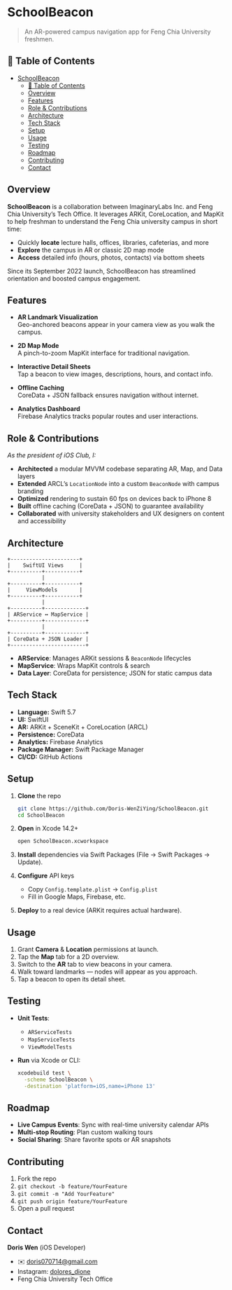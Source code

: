 # SchoolBeacon


> An AR-powered campus navigation app for Feng Chia University freshmen.

## 🔗 Table of Contents

- [SchoolBeacon](#schoolbeacon)
  - [🔗 Table of Contents](#-table-of-contents)
  - [Overview](#overview)
  - [Features](#features)
  - [Role \& Contributions](#role--contributions)
  - [Architecture](#architecture)
  - [Tech Stack](#tech-stack)
  - [Setup](#setup)
  - [Usage](#usage)
  - [Testing](#testing)
  - [Roadmap](#roadmap)
  - [Contributing](#contributing)
  - [Contact](#contact)

## Overview

**SchoolBeacon** is a collaboration between ImaginaryLabs Inc. and Feng Chia University’s Tech Office. It leverages ARKit, CoreLocation, and MapKit to help freshman to understand the Feng Chia university campus in short time:

- Quickly **locate** lecture halls, offices, libraries, cafeterias, and more  
- **Explore** the campus in AR or classic 2D map mode  
- **Access** detailed info (hours, photos, contacts) via bottom sheets  

Since its September 2022 launch, SchoolBeacon has streamlined orientation and boosted campus engagement.

## Features

- **AR Landmark Visualization**  
  Geo-anchored beacons appear in your camera view as you walk the campus.

- **2D Map Mode**  
  A pinch-to-zoom MapKit interface for traditional navigation.

- **Interactive Detail Sheets**  
  Tap a beacon to view images, descriptions, hours, and contact info.

- **Offline Caching**  
  CoreData + JSON fallback ensures navigation without internet.

- **Analytics Dashboard**  
  Firebase Analytics tracks popular routes and user interactions.

## Role & Contributions

_As the president of iOS Club, I:_

- **Architected** a modular MVVM codebase separating AR, Map, and Data layers  
- **Extended** ARCL’s `LocationNode` into a custom `BeaconNode` with campus branding  
- **Optimized** rendering to sustain 60 fps on devices back to iPhone 8  
- **Built** offline caching (CoreData + JSON) to guarantee availability  
- **Collaborated** with university stakeholders and UX designers on content and accessibility  

## Architecture
```text
+----------------------+
|    SwiftUI Views     |
+----------+-----------+
           |
+----------+-----------+
|     ViewModels       |
+----------+-----------+
           |
+----------+-------------+
| ARService ↔ MapService |
+----------+-------------+
           |
+----------+-------------+
| CoreData + JSON Loader |
+------------------------+
````

* **ARService**: Manages ARKit sessions & `BeaconNode` lifecycles
* **MapService**: Wraps MapKit controls & search
* **Data Layer**: CoreData for persistence; JSON for static campus data


## Tech Stack

* **Language:** Swift 5.7
* **UI:** SwiftUI
* **AR:** ARKit + SceneKit + CoreLocation (ARCL)
* **Persistence:** CoreData
* **Analytics:** Firebase Analytics
* **Package Manager:** Swift Package Manager
* **CI/CD:** GitHub Actions

## Setup

1. **Clone** the repo

   ```bash
   git clone https://github.com/Doris-WenZiYing/SchoolBeacon.git
   cd SchoolBeacon
   ```
2. **Open** in Xcode 14.2+

   ```bash
   open SchoolBeacon.xcworkspace
   ```
3. **Install** dependencies via Swift Packages (File → Swift Packages → Update).
4. **Configure** API keys

   * Copy `Config.template.plist` → `Config.plist`
   * Fill in Google Maps, Firebase, etc.
5. **Deploy** to a real device (ARKit requires actual hardware).

## Usage

1. Grant **Camera** & **Location** permissions at launch.
2. Tap the **Map** tab for a 2D overview.
3. Switch to the **AR** tab to view beacons in your camera.
4. Walk toward landmarks — nodes will appear as you approach.
5. Tap a beacon to open its detail sheet.


## Testing

* **Unit Tests**:

  * `ARServiceTests`
  * `MapServiceTests`
  * `ViewModelTests`

* **Run** via Xcode or CLI:

  ```bash
  xcodebuild test \
    -scheme SchoolBeacon \
    -destination 'platform=iOS,name=iPhone 13'
  ```

## Roadmap

* **Live Campus Events**: Sync with real-time university calendar APIs
* **Multi-stop Routing**: Plan custom walking tours
* **Social Sharing**: Share favorite spots or AR snapshots

## Contributing

1. Fork the repo
2. `git checkout -b feature/YourFeature`
3. `git commit -m "Add YourFeature"`
4. `git push origin feature/YourFeature`
5. Open a pull request

## Contact

**Doris Wen** (iOS Developer)
- ✉️ [doris070714@gmail.com](mailto:doris070714@gmail.com)
- Instagram: [dolores_dione](https://www.instagram.com/dolores_dione/)
- Feng Chia University Tech Office
